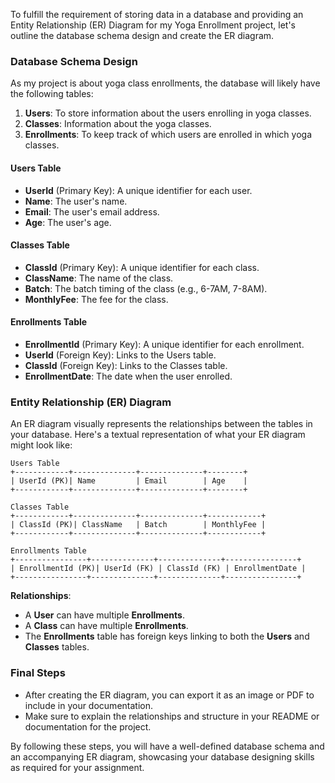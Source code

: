 To fulfill the requirement of storing data in a database and providing an Entity Relationship (ER) Diagram for my Yoga Enrollment project, let's outline the database schema design and create the ER diagram.

### Database Schema Design

As my project is about yoga class enrollments, the database will likely have the following tables:

1. **Users**: To store information about the users enrolling in yoga classes.
2. **Classes**: Information about the yoga classes.
3. **Enrollments**: To keep track of which users are enrolled in which yoga classes.

#### Users Table
- **UserId** (Primary Key): A unique identifier for each user.
- **Name**: The user's name.
- **Email**: The user's email address.
- **Age**: The user's age.

#### Classes Table
- **ClassId** (Primary Key): A unique identifier for each class.
- **ClassName**: The name of the class.
- **Batch**: The batch timing of the class (e.g., 6-7AM, 7-8AM).
- **MonthlyFee**: The fee for the class.

#### Enrollments Table
- **EnrollmentId** (Primary Key): A unique identifier for each enrollment.
- **UserId** (Foreign Key): Links to the Users table.
- **ClassId** (Foreign Key): Links to the Classes table.
- **EnrollmentDate**: The date when the user enrolled.

### Entity Relationship (ER) Diagram

An ER diagram visually represents the relationships between the tables in your database. Here's a textual representation of what your ER diagram might look like:

```
Users Table
+------------+--------------+--------------+--------+
| UserId (PK)| Name         | Email        | Age    |
+------------+--------------+--------------+--------+

Classes Table
+------------+--------------+--------------+------------+
| ClassId (PK)| ClassName   | Batch        | MonthlyFee |
+------------+--------------+--------------+------------+

Enrollments Table
+----------------+--------------+--------------+----------------+
| EnrollmentId (PK)| UserId (FK) | ClassId (FK) | EnrollmentDate |
+----------------+--------------+--------------+----------------+
```

**Relationships**:
- A **User** can have multiple **Enrollments**.
- A **Class** can have multiple **Enrollments**.
- The **Enrollments** table has foreign keys linking to both the **Users** and **Classes** tables.


### Final Steps

- After creating the ER diagram, you can export it as an image or PDF to include in your documentation.
- Make sure to explain the relationships and structure in your README or documentation for the project.

By following these steps, you will have a well-defined database schema and an accompanying ER diagram, showcasing your database designing skills as required for your assignment.
